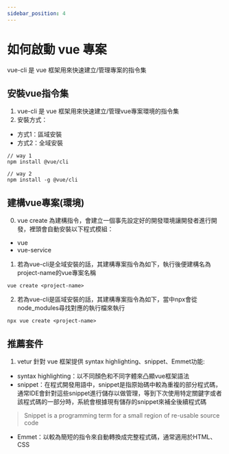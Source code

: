 ```yaml
---
sidebar_position: 4
---
```


# 如何啟動 vue 專案

vue-cli 是 vue 框架用來快速建立/管理專案的指令集



## 安裝vue指令集
1. vue-cli 是 vue 框架用來快速建立/管理vue專案環境的指令集
2. 安裝方式：
  - 方式1：區域安裝
  - 方式2：全域安裝
  ```
  // way 1
  npm install @vue/cli

  // way 2
  npm install -g @vue/cli
  ```

## 建構vue專案(環境)
0. vue create 為建構指令，會建立一個事先設定好的開發環境讓開發者進行開發，裡頭會自動安裝以下程式模組：
  - vue
  - vue-service
1. 若為vue-cli是全域安裝的話，其建構專案指令為如下，執行後便建構名為project-name的vue專案名稱
```
vue create <project-name>
```
2. 若為vue-cli是區域安裝的話，其建構專案指令為如下，當中npx會從node_modules尋找對應的執行檔來執行
```
npx vue create <project-name>
```


## 推薦套件
1. vetur 針對 vue 框架提供 syntax highlighting、snippet、Emmet功能:
  - syntax highlighting：以不同顏色和不同字體來凸顯vue框架語法
  - snippet：在程式開發用語中，snippet是指原始碼中較為重複的部分程式碼，通常IDE會針對這些snippet進行儲存以做管理，等到下次使用特定關鍵字或者該程式碼的一部分時，系統會根據現有儲存的snippet來補全後續程式碼  
  > Snippet is a programming term for a small region of re-usable source code
  - Emmet：以較為簡短的指令來自動轉換成完整程式碼，通常適用於HTML、CSS




